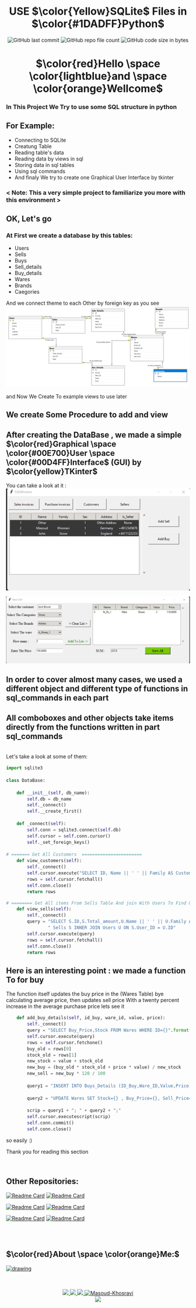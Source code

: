 <div align="center">

# USE $\color{Yellow}SQLite$ Files in $\color{#1DADFF}Python$ 

![GitHub last commit](https://img.shields.io/github/last-commit/Masoud-Khosravi/SQLite)
![GitHub repo file count](https://img.shields.io/github/directory-file-count/Masoud-Khosravi/SQLite)
![GitHub code size in bytes](https://img.shields.io/github/languages/code-size/Masoud-Khosravi/SQLite)  


# $\color{red}Hello \space \color{lightblue}and \space \color{orange}Wellcome$

</div>

### In This Project We Try to use some SQL structure in python
## For Example:
+ Connecting to SQLite
+ Creatung Table
+ Reading table's data
+ Reading data by views in sql
+ Storing data in sql tables
+ Using sql commands
+ And finaly We try to create one Graphical User Interface by tkinter
###  <  Note: This a very simple project to familiarize you more with this environment >
## OK, Let's go

### At First we create a database by this tables:
+ Users
+ Sells
+ Buys
+ Sell_details
+ Buy_details
+ Wares
+ Brands
+ Caegories

And we connect theme to each Other by foreign key as you see
![df](img/DB.png)
<br/>

and Now We Create To example views to use later
## We create Some Procedure to add and view


## After creating the DataBase , we made a simple $\color{red}Graphical \space \color{#00E700}User \space \color{#00D4FF}Interface$ (GUI) by $\color{yellow}TKinter$
You can take a look at it :
![firest_window](img/Firest_page.png)
<br/>

![new_window](img/new_win.png)

## In order to cover almost many cases, we used a different object and different type of functions in sql_commands in each part
## All comboboxes and other objects take items directly from the functions written in part sql_commands
<br/>
Let's take a look at some of them:

```python
import sqlite3

class DataBase:

    def __init__(self, db_name):
        self.db = db_name
        self._connect()
        self.__create_first()

    def _connect(self):
        self.conn = sqlite3.connect(self.db)
        self.cursor = self.conn.cursor()
        self._set_foreign_keys()    

# ======= Get All Customers  =======================
    def view_customers(self):
        self._connect()
        self.cursor.execute("SELECT ID, Name || ' ' || Family AS Customer FROM Users WHERE Is_Seller=0")
        rows = self.cursor.fetchall()
        self.conn.close()
        return rows
```

```python
# ======== Get All items From Sells Table And join With Users To Find Out Customers Name ============
    def view_sells(self):
        self._connect()
        query = "SELECT S.ID,S.Total_amount,U.Name || ' ' || U.Family As FullName ,S.Date FROM" \
                " Sells S INNER JOIN Users U ON S.User_ID = U.ID"
        self.cursor.execute(query)
        rows = self.cursor.fetchall()
        self.conn.close()
        return rows
```

## Here is an interesting point : we made a function To for buy
The function itself updates the buy price in the (Wares Table) bye calculating average price, then updates sell price With a twenty percent increase in the average purchase price
lets see it
```python
    def add_buy_details(self, id_buy, ware_id, value, price):
        self._connect()
        query = "SELECT Buy_Price,Stock FROM Wares WHERE ID={}".format(ware_id)
        self.cursor.execute(query)
        rows = self.cursor.fetchone()
        buy_old = rows[0]
        stock_old = rows[1]
        new_stock = value + stock_old
        new_buy = (buy_old * stock_old + price * value) / new_stock
        new_sell = new_buy * 120 / 100

        query1 = "INSERT INTO Buys_Details (ID_Buy,Ware_ID,Value,Price) VALUES ({},{},{},{})".format(id_buy, ware_id,
                                                                                                     value, price)
        query2 = "UPDATE Wares SET Stock={} , Buy_Price={}, Sell_Price={} WHERE ID={}".format(new_stock, new_buy,
                                                                                              new_sell, ware_id)
        scrip = query1 + "; " + query2 + ";"
        self.cursor.executescript(scrip)
        self.conn.commit()
        self.conn.close()
```


so easily :)

Thank you for reading this section<br/>


<br/>

## Other Repositories:
[![Readme Card](https://github-readme-stats-git-masterrstaa-rickstaa.vercel.app/api/pin/?username=masoud-khosravi&repo=SQL-Python)](https://github.com/Masoud-Khosravi/SQL-Python)
[![Readme Card](https://github-readme-stats-git-masterrstaa-rickstaa.vercel.app/api/pin/?username=masoud-khosravi&repo=Tensorflow-Covid-19)](https://github.com/Masoud-Khosravi/Tensorflow-Covid-19)

[![Readme Card](https://github-readme-stats-git-masterrstaa-rickstaa.vercel.app/api/pin/?username=masoud-khosravi&repo=Machine-Learning)](https://github.com/Masoud-Khosravi/Machine-Learning)
[![Readme Card](https://github-readme-stats-git-masterrstaa-rickstaa.vercel.app/api/pin/?username=masoud-khosravi&repo=Stock-Markets)](https://github.com/Masoud-Khosravi/Stock-Markets)

[![Readme Card](https://github-readme-stats-git-masterrstaa-rickstaa.vercel.app/api/pin/?username=masoud-khosravi&repo=Sqlite)](https://github.com/Masoud-Khosravi/Sqlite)
[![Readme Card](https://github-readme-stats-git-masterrstaa-rickstaa.vercel.app/api/pin/?username=masoud-khosravi&repo=Docker)](https://github.com/Masoud-Khosravi/Docker)

<br/>
<br/>
<div align="left">

## $\color{red}About \space \color{orange}Me:$
<a href="https://github.com/Masoud-Khosravi">
  <img src="https://user-images.githubusercontent.com/121137036/210107231-0ae2f150-bb07-4e53-a2e2-a006b9b799e4.gif" alt="drawing" style="width:600px;"/>
</a>
<br/>
<br/>

</div>
<p align="center">
  <br/>
  <a href="https://www.linkedin.com/in/masoudkhosravi/">
      <img src="https://img.shields.io/badge/-Linkedin-blue?style=flat-square&logo=linkedin">
  </a>
  <a href="mailto:masoudkh.new@gmail.com">
      <img src="https://img.shields.io/badge/-Email-red?style=flat-square&logo=gmail&logoColor=white">
  </a>
      <a href="https://hub.docker.com/r/masoudnew/sqlite">
      <img src="https://img.shields.io/badge/-Docker-blue?style=flat-square&logo=Docker&logoColor=white">
  </a>
  <a href="https://github.com/Masoud-Khosravi">
     <img src="https://komarev.com/ghpvc/?username=masoud-khosravi&label=Visitors&color=0e75b6&style=flat" alt="Masoud-Khosravi" />
  </a>
  <br/>
  <a href="https://github.com/Masoud-Khosravi">
      <img src="https://github-stats-alpha.vercel.app/api?username=masoud-khosravi&cc=22272e&tc=37BCF6&ic=fff&bc=0000" /> 
  <!---  
      <img src="https://github-readme-stats.vercel.app/api?username=masoud-khosravi&show_icons=true&hide=issues,contribs&theme=react&hide_border=true" />
  -->
    
  </a>
  
</p>
